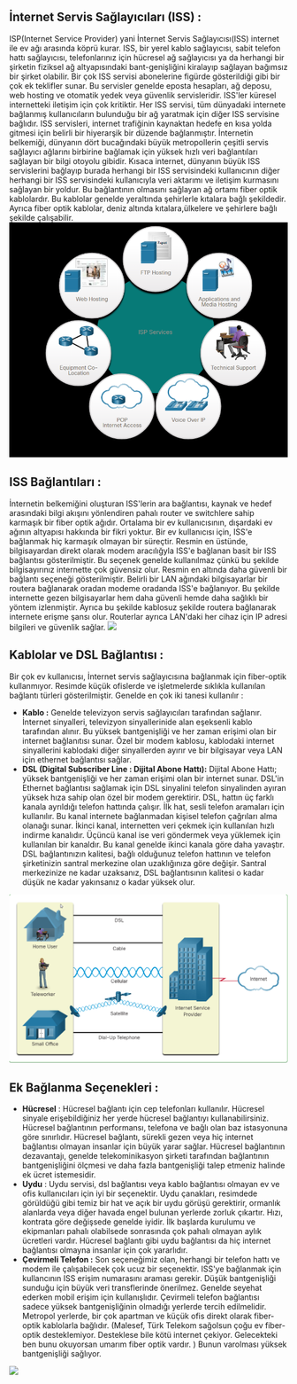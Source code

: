 ## İnternet Servis Sağlayıcıları (ISS) : 
ISP(Internet Service Provider) yani İnternet Servis Sağlayıcısı(ISS) internet ile ev ağı arasında köprü kurar. ISS, bir yerel kablo sağlayıcısı, sabit telefon hattı sağlayıcısı, telefonlarınız için hücresel ağ sağlayıcısı ya da herhangi bir şirketin fiziksel ağ altyapısındaki bant-genişliğini kiralayıp sağlayan bağımsız bir şirket olabilir. Bir çok ISS servisi abonelerine figürde gösterildiği gibi bir çok ek teklifler sunar. Bu servisler genelde eposta hesapları, ağ deposu, web hosting ve otomatik yedek veya güvenlik servisleridir.
ISS'ler küresel internetteki iletişim için çok kritiktir. Her ISS servisi, tüm dünyadaki internete bağlanmış kullanıcıların bulunduğu bir ağ yaratmak için  diğer ISS servisine bağlıdır. ISS servisleri, internet trafiğinin kaynaktan hedefe en kısa yolda gitmesi için belirli bir hiyerarşik bir düzende bağlanmıştır. 
İnternetin belkemiği, dünyanın dört bucağındaki büyük metropollerin çeşitli servis sağlayıcı ağlarını birbirine bağlamak için yüksek hızlı veri bağlantıları sağlayan bir bilgi otoyolu gibidir. Kısaca internet, dünyanın büyük ISS servislerini bağlayıp burada herhangi bir ISS servisindeki kullanıcının diğer herhangi bir ISS servisindeki kullanıcıyla veri aktarımı ve iletişim kurmasını sağlayan bir yoldur. Bu bağlantının olmasını sağlayan ağ ortamı fiber optik kablolardır. Bu kablolar genelde yeraltında şehirlerle kıtalara bağlı şekildedir. Ayrıca fiber optik kablolar, deniz altında kıtalara,ülkelere ve şehirlere bağlı şekilde çalışabilir. 
<img src='./img/isp-additional-services.png'>

## ISS Bağlantıları : 
İnternetin belkemiğini oluşturan ISS'lerin ara bağlantısı, kaynak ve hedef arasındaki bilgi akışını yönlendiren pahalı router ve switchlere sahip karmaşık bir fiber optik ağıdır. Ortalama bir ev kullanıcısının, dışardaki ev ağının altyapısı hakkında bir fikri yoktur. Bir ev kullanıcısı için, ISS'e bağlanmak hiç karmaşık olmayan bir süreçtir.
Resmin en üstünde, bilgisayardan direkt olarak modem aracılığyla ISS'e bağlanan basit bir ISS bağlantısı gösterilmiştir. Bu seçenek genelde kullanılmaz çünkü bu şekilde bilgisayırınız internette çok güvensiz olur.
Resmin en altında daha güvenli bir bağlantı seçeneği gösterilmiştir. Belirli bir LAN ağındaki bilgisayarlar bir routera bağlanarak oradan modeme oradanda ISS'e bağlanıyor. Bu şekilde internette gezen bilgisayarlar hem daha güvenli hemde daha sağlıklı bir yöntem izlenmiştir. Ayrıca bu şekilde kablosuz şekilde routera bağlanarak internete erişme şansı olur. Routerlar ayrıca LAN'daki her cihaz için IP adresi bilgileri ve güvenlik sağlar.
<img src='./img/basic-iss-process.png'>
## Kablolar ve DSL Bağlantısı : 
Bir çok ev kullanıcısı, İnternet servis sağlayıcısına bağlanmak için fiber-optik kullanmıyor. Resimde küçük ofislerde ve işletmelerde sıklıkla kullanılan bağlantı türleri gösterilmiştir. Genelde en çok iki tanesi kullanılır : 
* **Kablo :** Genelde televizyon servis sağlayıcıları tarafından sağlanır. İnternet sinyalleri, televizyon sinyallerinide alan eşeksenli kablo tarafından alınır. Bu yüksek bantgenişliği ve her zaman erişimi olan bir internet bağlanıtısı sunar. Özel bir modem kablosu, kablodaki internet sinyallerini kablodaki diğer sinyallerden ayırır ve bir bilgisayar veya LAN için ethernet bağlantısı sağlar.
* **DSL (Digital Subscriber Line : Dijital Abone Hattı):** Dijital Abone Hattı; yüksek bantgenişliği ve her zaman erişimi olan bir internet sunar. DSL'in Ethernet bağlantısı sağlamak için DSL sinyalini telefon sinyalinden ayıran yüksek hıza sahip olan özel bir modem gerektirir. DSL, hattın üç farklı kanala ayrıldığı telefon hattında çalışır. İlk hat, sesli telefon aramaları için kullanılır. Bu kanal internete bağlanmadan kişisel telefon çağrıları alma olanağı sunar. İkinci kanal, internetten veri çekmek için kullanılan hızlı indirme kanalıdır. Üçüncü kanal ise veri göndermek veya yüklemek için kullanılan bir kanaldır. Bu kanal genelde ikinci kanala göre daha yavaştır. DSL bağlantınızın kalitesi, bağlı olduğunuz telefon hattının ve telefon şirketinizin santral merkezine olan uzaklığınıza göre değişir. Santral merkezinize ne kadar uzaksanız, DSL bağlantısının kalitesi o kadar düşük ne kadar yakınsanız o kadar yüksek olur. 
<img src='./img/basic-home-user-connection-options.png'>

## Ek Bağlanma Seçenekleri : 
*  **Hücresel** : Hücresel bağlantı için cep telefonları kullanılır. Hücresel sinyale erişebildiğiniz her yerde hücresel bağlantıyı kullanabilirsiniz. Hücresel bağlantının performansı, telefona ve bağlı olan baz istasyonuna göre sınırlıdır. Hücresel bağlantı, sürekli gezen veya hiç internet bağlantısı olmayan insanlar için büyük yarar sağlar. Hücresel bağlantının dezavantajı, genelde telekominikasyon şirketi tarafından bağlantının bantgenişliğini ölçmesi ve daha fazla bantgenişliği talep etmeniz  halinde ek ücret istemesidir. 
* **Uydu** : Uydu servisi, dsl bağlantısı veya kablo bağlantısı olmayan ev ve ofis kullanıcıları için iyi bir seçenektir. Uydu çanakları, resimdede görüldüğü gibi temiz bir hat ve açık bir uydu görüşü gerektirir, ormanlık alanlarda veya diğer havada engel bulunan yerlerde zorluk çıkartır. Hızı,  kontrata göre değişsede genelde iyidir. İlk başlarda kurulumu ve ekipmanları pahalı olabilsede sonrasında çok pahalı olmayan aylık ücretleri vardır. Hücresel bağlantı gibi uydu bağlantısı da hiç internet bağlantısı olmayna insanlar için çok yararlıdır.  
* **Çevirmeli Telefon :** Son seçeneğimiz olan, herhangi bir telefon hattı ve modem ile çalışabilecek çok ucuz bir seçenektir. ISS'ye bağlanmak için kullancının ISS erişim numarasını araması gerekir. Düşük bantgenişliği sunduğu için büyük veri transflerinde önerilmez. Genelde seyehat ederken mobil erişim için kullanışlıdır. Çevirmeli telefon bağlantısı sadece yüksek bantgenişliğinin olmadığı yerlerde tercih edilmelidir. Metropol yerlerde, bir çok apartman ve küçük ofis direkt olarak fiber-optik kablolarla bağlıdır. (Malesef, Türk Telekom sağolsun çoğu ev fiber-optik desteklemiyor. Desteklese bile kötü internet çekiyor. Gelecekteki ben bunu okuyorsan umarım fiber optik vardır. ) Bunun varolması yüksek bantgenişliği sağlıyor. 
<img src='./img/satellite-connection.png'>
